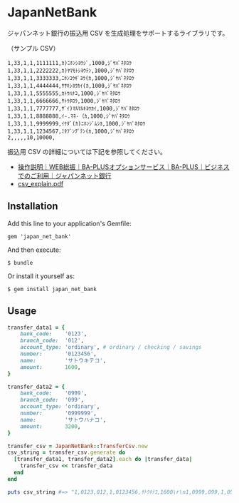 # JapanNetBank

ジャパンネット銀行の振込用 CSV を生成処理をサポートするライブラリです。

（サンプル CSV）

```csv
1,33,1,1,1111111,ｶ)ﾆﾎﾝｼﾖｳｼﾞ,1000,ｼﾞﾔﾊﾟﾈﾀﾛｳ
1,33,1,1,2222222,ｶ)ﾔﾏﾓﾄｼﾖｳﾃﾝ,1000,ｼﾞﾔﾊﾟﾈﾀﾛｳ
1,33,1,1,3333333,ﾆﾎﾝｺｳｷﾞﾖｳ(ｶ,1000,ｼﾞﾔﾊﾟﾈﾀﾛｳ
1,33,1,1,4444444,ｻｻｷｼﾖｳｶｲ(ｶ,1000,ｼﾞﾔﾊﾟﾈﾀﾛｳ
1,33,1,1,5555555,ｶﾄｳﾊﾅｺ,1000,ｼﾞﾔﾊﾟﾈﾀﾛｳ
1,33,1,1,6666666,ｻﾄｳﾀﾛｳ,1000,ｼﾞﾔﾊﾟﾈﾀﾛｳ
1,33,1,1,7777777,ｻﾞｲ)ﾏﾙﾏﾙｷﾖｳｶｲ,1000,ｼﾞﾔﾊﾟﾈﾀﾛｳ
1,33,1,1,8888888,ｲ-.ﾏﾈ-（ｶ,1000,ｼﾞﾔﾊﾟﾈﾀﾛｳ
1,33,1,1,9999999,ｲｹﾀﾞ(ｶ)ﾆﾎﾝｼﾞﾑｼﾖ,1000,ｼﾞﾔﾊﾟﾈﾀﾛｳ
1,33,1,1,1234567,ﾐﾀﾌﾞﾝｸﾞﾃﾝ(ｶ,1000,ｼﾞﾔﾊﾟﾈﾀﾛｳ
2,,,,,10,10000,
```

振込用 CSV の詳細については下記を参照してください。

* [操作説明｜WEB総振｜BA-PLUSオプションサービス｜BA-PLUS｜ビジネスでのご利用｜ジャパンネット銀行](http://www.japannetbank.co.jp/business/baplus/service/web_all/manual.html)
* [csv_explain.pdf](http://www.japannetbank.co.jp/service/payment/web_all/csv_explain.pdf)

## Installation

Add this line to your application's Gemfile:

    gem 'japan_net_bank'

And then execute:

    $ bundle

Or install it yourself as:

    $ gem install japan_net_bank

## Usage

```ruby
transfer_data1 = {
    bank_code:    '0123',
    branch_code:  '012',
    account_type: 'ordinary', # ordinary / checking / savings
    number:       '0123456',
    name:         'サトウキテコ',
    amount:       1600,
}

transfer_data2 = {
    bank_code:    '0999',
    branch_code:  '099',
    account_type: 'ordinary',
    number:       '0999999',
    name:         'サトウハナコ',
    amount:       3200,
}

transfer_csv = JapanNetBank::TransferCsv.new
csv_string = transfer_csv.generate do
  [transfer_data1, transfer_data2].each do |transfer_data|
    transfer_csv << transfer_data
  end
end

puts csv_string #=> "1,0123,012,1,0123456,ｻﾄｳｷﾃｺ,1600\r\n1,0999,099,1,0999999,ｻﾄｳﾊﾅｺ,3200\r\n2,,,,,2,4800\r\n"
```
